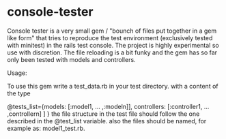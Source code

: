 # console-tester

Console tester is a very small gem / "bounch of files put together in a gem like form" that tries to reproduce the test environment (exclusively tested with minitest) in the rails test console.
The project is highly experimental so use with discretion.
The file reloading is a bit funky and the gem has so far only been tested with models and controllers.

Usage:

To use this gem write a test_data.rb in your test directory. with a content of the type

@tests_list={models: [:model1, ... ,:modeln]], controllers: [:controller1, ... ,controllern] ] }
the file structure in the test file should follow the one described in the @test_list variable.
also the files should be named, for example as: model1_test.rb.




